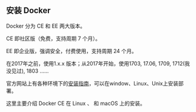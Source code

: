 ## 安装 Docker

Docker 分为 CE 和 EE 两大版本。

CE 即社区版（免费，支持周期 7 个月）。

EE 即企业版，强调安全，付费使用，支持周期 24 个月。

在2017年之前，使用1.x.x 版本；从2017年开始，使用1703, 17.06, 1709, 1712\(我没见过\), 1803 ......

官方网站上有各种环境下的[安装指南](https://docs.docker.com/engine/installation/)，可以在window、Linux、Unix上安装部署。

这里主要介绍 Docker CE 在 Linux 、 和 macOS 上的安装。

